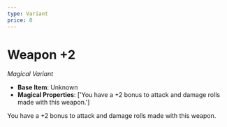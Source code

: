 ```yaml
---
type: Variant
price: 0
---
```

# Weapon +2

*Magical Variant*

- **Base Item**: Unknown
- **Magical Properties**: ['You have a +2 bonus to attack and damage rolls made with this weapon.']


You have a +2 bonus to attack and damage rolls made with this weapon.